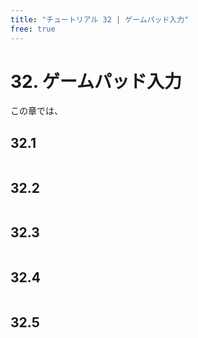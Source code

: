 ```yaml
---
title: "チュートリアル 32 | ゲームパッド入力"
free: true
---
```


# 32. ゲームパッド入力
この章では、

## 32.1 

```cpp

```


## 32.2 

```cpp

```


## 32.3 

```cpp

```


## 32.4 

```cpp

```


## 32.5 

```cpp

```

